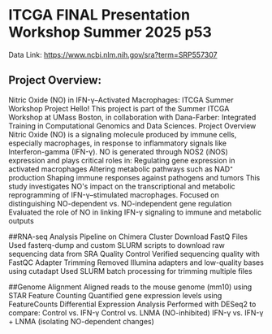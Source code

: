 # ITCGA FINAL Presentation Workshop Summer 2025 p53

Data Link: https://www.ncbi.nlm.nih.gov/sra?term=SRP557307 

## Project Overview:
Nitric Oxide (NO) in IFN-γ–Activated Macrophages: ITCGA Summer Workshop Project
Hello! This project is part of the Summer ITCGA Workshop at UMass Boston, in collaboration with Dana-Farber: Integrated Training in Computational Genomics and Data Sciences.
Project Overview
Nitric Oxide (NO) is a signaling molecule produced by immune cells, especially macrophages, in response to inflammatory signals like Interferon-gamma (IFN-γ).
NO is generated through NOS2 (iNOS) expression and plays critical roles in:
Regulating gene expression in activated macrophages
Altering metabolic pathways such as NAD⁺ production
Shaping immune responses against pathogens and tumors
This study investigates NO's impact on the transcriptional and metabolic reprogramming of IFN-γ–stimulated macrophages.
Focused on distinguishing NO-dependent vs. NO-independent gene regulation
Evaluated the role of NO in linking IFN-γ signaling to immune and metabolic outputs

##RNA-seq Analysis Pipeline on Chimera Cluster
Download FastQ Files
Used fasterq-dump and custom SLURM scripts to download raw sequencing data from SRA
Quality Control
Verified sequencing quality with FastQC
Adapter Trimming
Removed Illumina adapters and low-quality bases using cutadapt
Used SLURM batch processing for trimming multiple files

##Genome Alignment 
Aligned reads to the mouse genome (mm10) using STAR
Feature Counting
Quantified gene expression levels using FeatureCounts
Differential Expression Analysis
Performed with DESeq2 to compare:
Control vs. IFN-γ
Control vs. LNMA (NO-inhibited)
IFN-γ vs. IFN-γ + LNMA (isolating NO-dependent changes)
